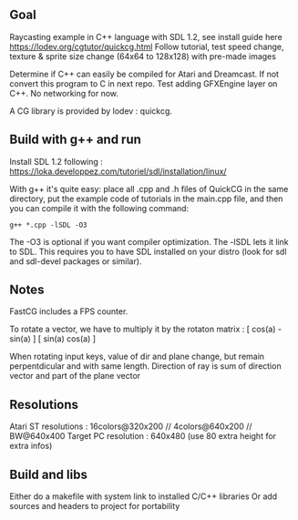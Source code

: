 ## Goal

Raycasting example in C++ language with SDL 1.2, see install guide here https://lodev.org/cgtutor/quickcg.html
Follow tutorial, test speed change, texture & sprite size change (64x64 to 128x128) with pre-made images

Determine if C++ can easily be compiled for Atari and Dreamcast. If not convert this program to C in next repo.
Test adding GFXEngine layer on C++. No networking for now.

A CG library is provided by lodev : quickcg.

## Build with g++ and run

Install SDL 1.2 following : https://loka.developpez.com/tutoriel/sdl/installation/linux/

With g++ it's quite easy: place all .cpp and .h files of QuickCG in the same directory, put the example code of tutorials in the main.cpp file, and then you can compile it with the following command:

```
g++ *.cpp -lSDL -O3
```

The -O3 is optional if you want compiler optimization. The -lSDL lets it link to SDL. This requires you to have SDL installed on your distro (look for sdl and sdl-devel packages or similar).

## Notes

FastCG includes a FPS counter.

To rotate a vector, we have to multiply it by the rotaton matrix :
[ cos(a) - sin(a) ]
[ sin(a) cos(a) ]

When rotating input keys, value of dir and plane change, but remain perpentdicular and with same length.
Direction of ray is sum of direction vector and part of the plane vector

## Resolutions

Atari ST resolutions : 16colors@320x200 // 4colors@640x200 // BW@640x400
Target PC resolution : 640x480 (use 80 extra height for extra infos)

## Build and libs

Either do a makefile with system link to installed C/C++ libraries
Or add sources and headers to project for portability
